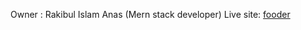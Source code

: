 Owner : Rakibul Islam Anas (Mern stack developer)
Live site: [fooder](https://fooder-next.vercel.app/)
